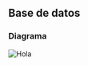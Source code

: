 ## Base de datos
### Diagrama
![Hola](https://rotux.s3.us-east-1.amazonaws.com/cursos/diagrama.jpeg)
